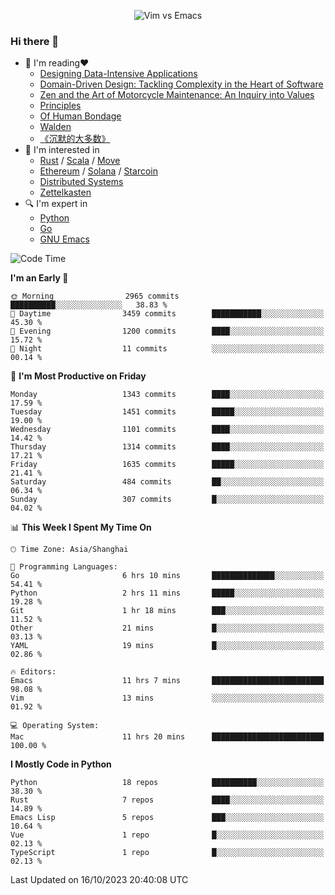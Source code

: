 <p align="center">
    <img src="https://gist.githubusercontent.com/coldnight/e696baffb094e71c96cb302118878eae/raw/40ea5053a6f66cc65f90f437e4173497da225958/banner.gif" alt="Vim vs Emacs" />
</p>

### Hi there 👋

- 📖 I'm reading❤️
    + [Designing Data-Intensive Applications](https://www.oreilly.com/library/view/designing-data-intensive-applications/9781491903063/)
    + [Domain-Driven Design: Tackling Complexity in the Heart of Software](https://www.dddcommunity.org/book/evans_2003/)
    + [Zen and the Art of Motorcycle Maintenance: An Inquiry into Values](https://en.wikipedia.org/wiki/Zen_and_the_Art_of_Motorcycle_Maintenance)
    + [Principles](https://www.principles.com/)
    + [Of Human Bondage](https://en.wikipedia.org/wiki/Of_Human_Bondage)
    + [Walden](https://en.wikipedia.org/wiki/Walden)
    + [《沉默的大多数》](https://en.wikipedia.org/wiki/Silent_majority)
- 🌱 I'm interested in
    + [Rust](https://www.rust-lang.org/) / [Scala](https://www.scala-lang.org/) / [Move](https://github.com/move-language/move/)
    + [Ethereum](https://ethereum.org/en/) / [Solana](https://solana.com/) / [Starcoin](https://github.com/starcoinorg/starcoin)
	+ [Distributed Systems](https://www.linuxzen.com/notes/topics/20200320174417_%E5%88%86%E5%B8%83%E5%BC%8F/)
	+ [Zettelkasten](https://www.linuxzen.com/notes/notes/20220120080920-slip_box/)
- 🔍 I'm expert in
    + [Python](https://www.python.org/)
    + [Go](https://go.dev/)
    + [GNU Emacs](https://www.gnu.org/software/emacs/)

<!--START_SECTION:waka-->
![Code Time](http://img.shields.io/badge/Code%20Time-2%2C422%20hrs%2017%20mins-blue)

**I'm an Early 🐤** 

```text
🌞 Morning                2965 commits        ██████████░░░░░░░░░░░░░░░   38.83 % 
🌆 Daytime                3459 commits        ███████████░░░░░░░░░░░░░░   45.30 % 
🌃 Evening                1200 commits        ████░░░░░░░░░░░░░░░░░░░░░   15.72 % 
🌙 Night                  11 commits          ░░░░░░░░░░░░░░░░░░░░░░░░░   00.14 % 
```
📅 **I'm Most Productive on Friday** 

```text
Monday                   1343 commits        ████░░░░░░░░░░░░░░░░░░░░░   17.59 % 
Tuesday                  1451 commits        █████░░░░░░░░░░░░░░░░░░░░   19.00 % 
Wednesday                1101 commits        ████░░░░░░░░░░░░░░░░░░░░░   14.42 % 
Thursday                 1314 commits        ████░░░░░░░░░░░░░░░░░░░░░   17.21 % 
Friday                   1635 commits        █████░░░░░░░░░░░░░░░░░░░░   21.41 % 
Saturday                 484 commits         ██░░░░░░░░░░░░░░░░░░░░░░░   06.34 % 
Sunday                   307 commits         █░░░░░░░░░░░░░░░░░░░░░░░░   04.02 % 
```


📊 **This Week I Spent My Time On** 

```text
🕑︎ Time Zone: Asia/Shanghai

💬 Programming Languages: 
Go                       6 hrs 10 mins       ██████████████░░░░░░░░░░░   54.41 % 
Python                   2 hrs 11 mins       █████░░░░░░░░░░░░░░░░░░░░   19.28 % 
Git                      1 hr 18 mins        ███░░░░░░░░░░░░░░░░░░░░░░   11.52 % 
Other                    21 mins             █░░░░░░░░░░░░░░░░░░░░░░░░   03.13 % 
YAML                     19 mins             █░░░░░░░░░░░░░░░░░░░░░░░░   02.86 % 

🔥 Editors: 
Emacs                    11 hrs 7 mins       █████████████████████████   98.08 % 
Vim                      13 mins             ░░░░░░░░░░░░░░░░░░░░░░░░░   01.92 % 

💻 Operating System: 
Mac                      11 hrs 20 mins      █████████████████████████   100.00 % 
```

**I Mostly Code in Python** 

```text
Python                   18 repos            ██████████░░░░░░░░░░░░░░░   38.30 % 
Rust                     7 repos             ████░░░░░░░░░░░░░░░░░░░░░   14.89 % 
Emacs Lisp               5 repos             ███░░░░░░░░░░░░░░░░░░░░░░   10.64 % 
Vue                      1 repo              █░░░░░░░░░░░░░░░░░░░░░░░░   02.13 % 
TypeScript               1 repo              █░░░░░░░░░░░░░░░░░░░░░░░░   02.13 % 
```




 Last Updated on 16/10/2023 20:40:08 UTC
<!--END_SECTION:waka-->
